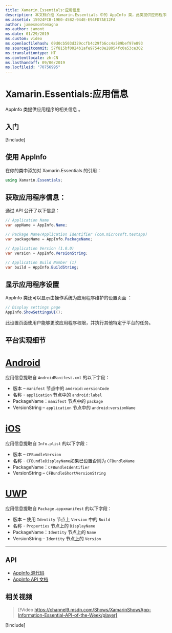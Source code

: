 ```yaml
---
title: Xamarin.Essentials:应用信息
description: 本文档介绍 Xamarin.Essentials 中的 AppInfo 类，此类提供应用程序的相关信息。 例如，它会公开应用名称和版本。
ms.assetid: 15924FCB-19E0-45B2-944E-E94FD7AE12FA
author: jamesmontemagno
ms.author: jamont
ms.date: 01/29/2019
ms.custom: video
ms.openlocfilehash: 69d0cb503d329ccfb4c29fb6cc4a589bef97e893
ms.sourcegitcommit: 57f815bf0024b1afe9754c0e28054fc0a53ce302
ms.translationtype: HT
ms.contentlocale: zh-CN
ms.lasthandoff: 09/06/2019
ms.locfileid: "70756995"
---
```

# <a name="xamarinessentials-app-information"></a>Xamarin.Essentials:应用信息

AppInfo 类提供应用程序的相关信息  。

## <a name="get-started"></a>入门

[!include[](~/essentials/includes/get-started.md)]

## <a name="using-appinfo"></a>使用 AppInfo

在你的类中添加对 Xamarin.Essentials 的引用：

```csharp
using Xamarin.Essentials;
```

## <a name="obtaining-application-information"></a>获取应用程序信息：

通过 API 公开了以下信息：

```csharp
// Application Name
var appName = AppInfo.Name;

// Package Name/Application Identifier (com.microsoft.testapp)
var packageName = AppInfo.PackageName;

// Application Version (1.0.0)
var version = AppInfo.VersionString;

// Application Build Number (1)
var build = AppInfo.BuildString;
```

## <a name="displaying-application-settings"></a>显示应用程序设置

AppInfo 类还可以显示由操作系统为应用程序维护的设置页面  ：

```csharp
// Display settings page
AppInfo.ShowSettingsUI();
```

此设置页面使用户能够更改应用程序权限，并执行其他特定于平台的任务。

## <a name="platform-implementation-specifics"></a>平台实现细节

# <a name="androidtabandroid"></a>[Android](#tab/android)

应用信息提取自 `AndroidManifest.xml` 的以下字段：

-  版本 – `manifest` 节点中的 `android:versionCode`
-  名称 - `application` 节点中的 `android:label`
-  PackageName：`manifest` 节点中的 `package`
-  VersionString – `application` 节点中的 `android:versionName`

# <a name="iostabios"></a>[iOS](#tab/ios)

应用信息提取自 `Info.plist` 的以下字段：

-  版本 – `CFBundleVersion`
-  名称 - `CFBundleDisplayName`如果已设置否则为 `CFBundleName`
-  PackageName：`CFBundleIdentifier`
-  VersionString – `CFBundleShortVersionString`

# <a name="uwptabuwp"></a>[UWP](#tab/uwp)

应用信息提取自 `Package.appxmanifest` 的以下字段：

-  版本 – 使用 `Identity` 节点上 `Version` 中的 `Build`
-  名称 - `Properties` 节点上的 `DisplayName`
-  PackageName：`Identity` 节点上的 `Name`
-  VersionString – `Identity` 节点上的 `Version`

--------------

## <a name="api"></a>API

- [AppInfo 源代码](https://github.com/xamarin/Essentials/tree/master/Xamarin.Essentials/AppInfo)
- [AppInfo API 文档](xref:Xamarin.Essentials.AppInfo)

## <a name="related-video"></a>相关视频

> [!Video https://channel9.msdn.com/Shows/XamarinShow/App-Information-Essential-API-of-the-Week/player]

[!include[](~/essentials/includes/xamarin-show-essentials.md)]
